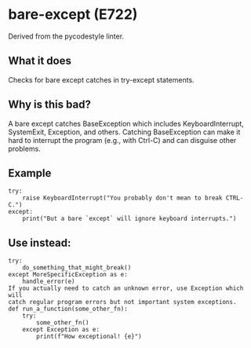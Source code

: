 # bare-except (E722)
Derived from the pycodestyle linter.
## What it does
Checks for bare except catches in try-except statements.
## Why is this bad?
A bare except catches BaseException which includes
KeyboardInterrupt, SystemExit, Exception, and others. Catching
BaseException can make it hard to interrupt the program (e.g., with
Ctrl-C) and can disguise other problems.
## Example
```
try:
    raise KeyboardInterrupt("You probably don't mean to break CTRL-C.")
except:
    print("But a bare `except` will ignore keyboard interrupts.")
```
## Use instead:
```
try:
    do_something_that_might_break()
except MoreSpecificException as e:
    handle_error(e)
If you actually need to catch an unknown error, use Exception which will
catch regular program errors but not important system exceptions.
def run_a_function(some_other_fn):
    try:
        some_other_fn()
    except Exception as e:
        print(f"How exceptional! {e}")
```